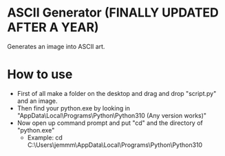 # ASCII Generator (FINALLY UPDATED AFTER A YEAR)
Generates an image into ASCII art.

# How to use
* First of all make a folder on the desktop and drag and drop "script.py" and an image.
* Then find your python.exe by looking in "AppData\Local\Programs\Python\Python310 (Any version works)"
* Now open up command prompt and put "cd" and the directory of "python.exe"
  * Example: cd C:\Users\jemmm\AppData\Local\Programs\Python\Python310
